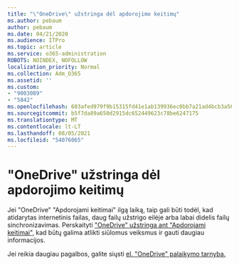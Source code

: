 ```yaml
---
title: "\"OneDrive\" užstringa dėl apdorojimo keitimų"
ms.author: pebaum
author: pebaum
ms.date: 04/21/2020
ms.audience: ITPro
ms.topic: article
ms.service: o365-administration
ROBOTS: NOINDEX, NOFOLLOW
localization_priority: Normal
ms.collection: Adm_O365
ms.assetid: ''
ms.custom:
- "9003089"
- "5842"
ms.openlocfilehash: 603afed979f9b15315fd41e1ab139936ec0bb7a21ad4bcb3a56279a104bc0267
ms.sourcegitcommit: b5f7da89a650d2915dc652449623c78be6247175
ms.translationtype: MT
ms.contentlocale: lt-LT
ms.lasthandoff: 08/05/2021
ms.locfileid: "54076065"
---
```

# <a name="onedrive-is-stuck-on-processing-changes"></a>"OneDrive" užstringa dėl apdorojimo keitimų

Jei "OneDrive" "Apdorojami keitimai" ilgą laiką, taip gali būti todėl, kad atidarytas internetinis failas, daug failų užstrigo eilėje arba labai didelis failų sinchronizavimas. Perskaityti ["OneDrive" užstringa ant "Apdorojami keitimai",](https://support.office.com/article/onedrive-is-stuck-on-processing-changes-b386b813-9b66-4e47-8c4c-2b45533edccd) kad būtų galima atlikti siūlomus veiksmus ir gauti daugiau informacijos.

Jei reikia daugiau pagalbos, galite siųsti [el. "OneDrive" palaikymo tarnybą.](https://go.microsoft.com/fwlink/p/?LinkId=528676)